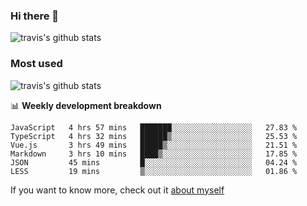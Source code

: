 ### Hi there 👋

<!--
**HondryTravis/HondryTravis** is a ✨ _special_ ✨ repository because its `README.md` (this file) appears on your GitHub profile.

Here are some ideas to get you started:

- 🔭 I’m currently working on ...
- 🌱 I’m currently learning ...
- 👯 I’m looking to collaborate on ...
- 🤔 I’m looking for help with ...
- 💬 Ask me about ...
- 📫 How to reach me: ...
- 😄 Pronouns: ...
- ⚡ Fun fact: ...
-->

![travis's github stats](https://github-readme-stats.vercel.app/api?username=HondryTravis&hide=stars)
### Most used
![travis's github stats](https://github-readme-stats.anuraghazra1.vercel.app/api/top-langs/?username=HondryTravis&layout=compact&hide_title=true)

📊 **Weekly development breakdown**

<!--START_SECTION:waka-->

```text
JavaScript   4 hrs 57 mins   ███████░░░░░░░░░░░░░░░░░░   27.83 %
TypeScript   4 hrs 32 mins   ██████▒░░░░░░░░░░░░░░░░░░   25.53 %
Vue.js       3 hrs 49 mins   █████▒░░░░░░░░░░░░░░░░░░░   21.51 %
Markdown     3 hrs 10 mins   ████▒░░░░░░░░░░░░░░░░░░░░   17.85 %
JSON         45 mins         █░░░░░░░░░░░░░░░░░░░░░░░░   04.24 %
LESS         19 mins         ▒░░░░░░░░░░░░░░░░░░░░░░░░   01.86 %
```

<!--END_SECTION:waka-->

If you want to know more, check out it [about myself](https://hondrytravis.github.io/)
